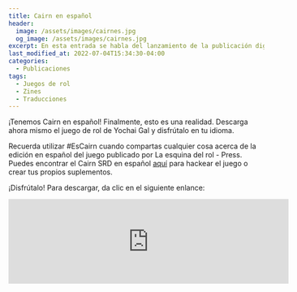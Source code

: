 ```yaml
---
title: Cairn en español
header:
  image: /assets/images/cairnes.jpg
  og_image: /assets/images/cairnes.jpg
excerpt: En esta entrada se habla del lanzamiento de la publicación digital de la edición en español de Cairn
last_modified_at: 2022-07-04T15:34:30-04:00
categories:
  - Publicaciones
tags:
  - Juegos de rol
  - Zines
  - Traducciones
---
```


¡Tenemos Cairn en español! Finalmente, esto es una realidad. Descarga ahora mismo el juego de rol de Yochai Gal y disfrútalo en tu idioma.

Recuerda utilizar #EsCairn cuando compartas cualquier cosa acerca de la edición en español del juego publicado por La esquina del rol - Press. Puedes encontrar el Cairn SRD en español [aquí](https://es.cairnrpg.com/) para hackear el juego o crear tus propios suplementos.

¡Disfrútalo! Para descargar, da clic en el siguiente enlance:

<iframe frameborder="0" src="https://itch.io/embed/1596629" width="552" height="167"><a href="https://laesquinadelrol.itch.io/cairn-es">Cairn [Edición en español] by La esquina del rol 🎲</a></iframe>
